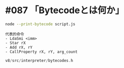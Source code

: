 # #087 「Bytecodeとは何か」

```bash
node --print-bytecode script.js
```

```text
代表的命令
- LdaSmi <imm>
- Star rX
- Add rX, rY
- CallProperty rX, rY, arg_count
```

```cpp
v8/src/interpreter/bytecodes.h
```
